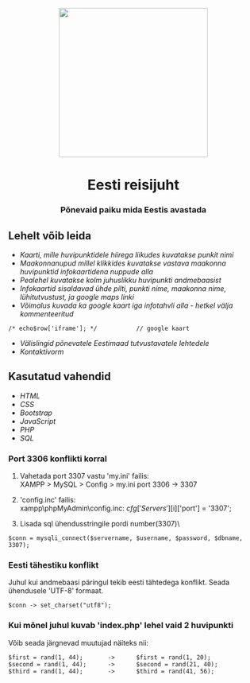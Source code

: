 <p align="center"><img src="https://user-images.githubusercontent.com/34022590/110831083-928da000-82a2-11eb-801e-bcf827570d18.png" width="300px"></p>

<h1 align="center">
    <strong>Eesti reisijuht</strong>
</h1>
<h3 align="center">
    Põnevaid paiku mida Eestis avastada
</h3>


## Lehelt võib leida
* *Kaarti, mille huvipunktidele hiirega liikudes kuvatakse punkit nimi*
* *Maakonnanupud millel klikkides kuvatakse vastava maakonna huvipunktid infokaartidena nuppude alla*
* *Pealehel kuvatakse kolm juhuslikku huvipunkti andmebaasist*
* *Infokaartid sisaldavad ühde pilti, punkti nime, maakonna nime, lühitutvustust, ja google maps linki*
* *Võimalus kuvada ka google kaart iga infotahvli alla - hetkel välja kommenteeritud*
```
/* echo$row['iframe']; */			// google kaart
```
* *Välislingid põnevatele Eestimaad tutvustavatele lehtedele*
* *Kontaktivorm*


## Kasutatud vahendid
* *HTML*
* *CSS*
* *Bootstrap*
* *JavaScript*
* *PHP*
* *SQL*

### Port 3306 konflikti korral
1. Vahetada port 3307 vastu 'my.ini' failis:\
XAMPP > MySQL > Config > my.ini port 3306 -> 3307

2. 'config.inc' failis:\
xampp\phpMyAdmin\config.inc:
$cfg['Servers'][$i]['port'] = '3307';

3. Lisada sql ühendusstringile pordi number(3307)\
```
$conn = mysqli_connect($servername, $username, $password, $dbname, 3307);
```

### Eesti tähestiku konflikt
Juhul kui andmebaasi päringul tekib eesti tähtedega konflikt.
Seada ühendusele 'UTF-8' formaat.
```
$conn -> set_charset("utf8");
```

### Kui mõnel juhul kuvab 'index.php' lehel vaid 2 huvipunkti
Võib seada järgnevad muutujad näiteks nii:
```
$first = rand(1, 44);       ->      $first = rand(1, 20);
$second = rand(1, 44);      ->      $second = rand(21, 40);
$third = rand(1, 44);       ->      $third = rand(41, 56);
```
